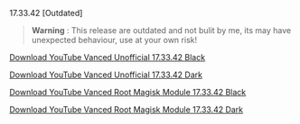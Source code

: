 17.33.42 [Outdated]

> **Warning** : This release are outdated and not bulit by me, its may have unexpected behaviour, use at your own risk!

[Download YouTube Vanced Unofficial 17.33.42 Black](https://github.com/cuynu/ytvanced/releases/download/17.33.42/YouTube.Vanced_17.33.42_Black_Universal.apk)

[Download YouTube Vanced Unofficial 17.33.42 Dark](https://github.com/cuynu/ytvanced/releases/download/17.33.42/YouTube.Vanced_17.33.42_Dark_Universal.apk)

[Download YouTube Vanced Root Magisk Module 17.33.42 Black](https://github.com/cuynu/ytvanced/releases/download/17.33.42/YouTube.Vanced_17.33.42_Black_Root_MagiskModules.zip)

[Download YouTube Vanced Root Magisk Module 17.33.42 Dark](https://github.com/cuynu/ytvanced/releases/download/17.33.42/YouTube.Vanced_17.33.42_Black_Root_MagiskModules.zip)
